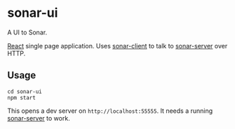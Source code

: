 # sonar-ui

A UI to Sonar.

[React](https://reactjs.org) single page application. Uses [sonar-client](../sonar-client/README.md) to talk to [sonar-server](../sonar-server/README) over HTTP.

## Usage

```
cd sonar-ui
npm start
```

This opens a dev server on `http://localhost:55555`. It needs a running [sonar-server](../sonar-server/README.md) to work.
